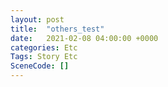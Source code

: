 ```yaml
---
layout: post
title:  "others_test"
date:   2021-02-08 04:00:00 +0000
categories: Etc
Tags: Story Etc
SceneCode: []
---
```

